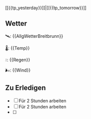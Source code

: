 [[{{tp_yesterday}}]]|[[{{tp_tomorrow}}]]

## Wetter

🛰: {{AllgWetterBreitbrunn}}

🌡: {{Temp}}

💧: {{Regen}}

🌬: {{Wind}}

## Zu Erledigen

- [ ] Für 2 Stunden arbeiten
- [ ] Für 2 Stunden arbeiten
- [ ] 
